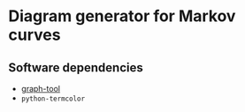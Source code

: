 # Diagram generator for Markov curves

## Software dependencies

* [graph-tool](https://graph-tool.skewed.de/) 
* `python-termcolor`
